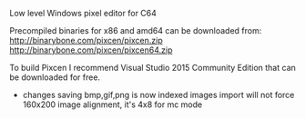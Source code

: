 Low level Windows pixel editor for C64

Precompiled binaries for x86 and amd64 can be downloaded from:
http://binarybone.com/pixcen/pixcen.zip
http://binarybone.com/pixcen/pixcen64.zip

To build Pixcen I recommend Visual Studio 2015 Community Edition that can be downloaded for free.


* changes
saving bmp,gif,png is now indexed images 
import will not force 160x200 image alignment, it's 4x8 for mc mode 

